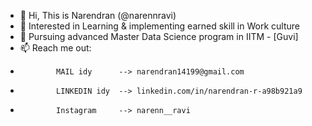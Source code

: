 - 👋 Hi, This is Narendran (@narennravi)
- 👀 Interested in Learning & implementing earned skill in Work culture
- 🌱 Pursuing advanced Master Data Science program in IITM - [Guvi]
- 📫 Reach me out:
-             MAIL idy      --> narendran14199@gmail.com
-             LINKEDIN idy  --> linkedin.com/in/narendran-r-a98b921a9
-             Instagram     --> narenn__ravi
                  
                  
<!---
narennravi/narennravi is a ✨ special ✨ repository because its `README.md` (this file) appears on your GitHub profile.
You can click the Preview link to take a look at your changes.
--->
